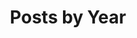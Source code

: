 ---
title: "Posts by Year"
permalink: /archive/
layout: posts
author_profile: true
description: "Browse blog posts by year—featuring insights on mobile engineering, debugging, system design, and real-world leadership challenges."
---